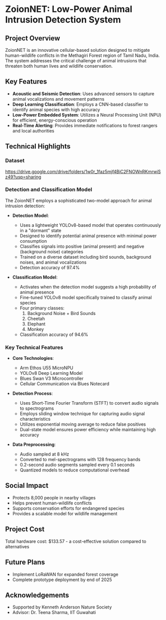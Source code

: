 # ZoionNET: Low-Power Animal Intrusion Detection System

## Project Overview

ZoionNET is an innovative cellular-based solution designed to mitigate human-wildlife conflicts in the Methagiri Forest region of Tamil Nadu, India. The system addresses the critical challenge of animal intrusions that threaten both human lives and wildlife conservation.

## Key Features

- **Acoustic and Seismic Detection**: Uses advanced sensors to capture animal vocalizations and movement patterns
- **Deep Learning Classification**: Employs a CNN-based classifier to identify animal species with high accuracy
- **Low-Power Embedded System**: Utilizes a Neural Processing Unit (NPU) for efficient, energy-conscious operation
- **Real-Time Alerting**: Provides immediate notifications to forest rangers and local authorities

## Technical Highlights

### Dataset
https://drive.google.com/drive/folders/1w0r_1faz5mjf4BiC2FNOWnRKmrwiSz49?usp=sharing

### Detection and Classification Model

The ZoionNET employs a sophisticated two-model approach for animal intrusion detection:

- **Detection Model**:
  - Uses a lightweight YOLOv8-based model that operates continuously in a "dormant" state
  - Designed to identify potential animal presence with minimal power consumption
  - Classifies signals into positive (animal present) and negative (background noise) categories
  - Trained on a diverse dataset including bird sounds, background noises, and animal vocalizations
  - Detection accuracy of 97.4%

- **Classification Model**:
  - Activates when the detection model suggests a high probability of animal presence
  - Fine-tuned YOLOv8 model specifically trained to classify animal species
  - Four primary classes: 
    1. Background Noise + Bird Sounds
    2. Cheetah
    3. Elephant
    4. Monkey
  - Classification accuracy of 94.6%

### Key Technical Features

- **Core Technologies**:
  - Arm Ethos U55 MicroNPU
  - YOLOv8 Deep Learning Model
  - Blues Swan V3 Microcontroller
  - Cellular Communication via Blues Notecard

- **Detection Process**:
  - Uses Short-Time Fourier Transform (STFT) to convert audio signals to spectrograms
  - Employs sliding window technique for capturing audio signal characteristics
  - Utilizes exponential moving average to reduce false positives
  - Dual-state model ensures power efficiency while maintaining high accuracy

- **Data Preprocessing**:
  - Audio sampled at 8 kHz
  - Converted to mel-spectrograms with 128 frequency bands
  - 0.2-second audio segments sampled every 0.1 seconds
  - Quantized models to reduce computational overhead

## Social Impact

- Protects 8,000 people in nearby villages
- Helps prevent human-wildlife conflicts
- Supports conservation efforts for endangered species
- Provides a scalable model for wildlife management

## Project Cost

Total hardware cost: $133.57 - a cost-effective solution compared to alternatives

## Future Plans

- Implement LoRaWAN for expanded forest coverage
- Complete prototype deployment by end of 2025

## Acknowledgements

- Supported by Kenneth Anderson Nature Society
- Advisor: Dr. Teena Sharma, IIT Guwahati

